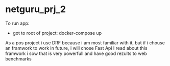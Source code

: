 # netguru_prj_2
To run app:
- got to root of project:
  docker-compose up

As a pos project i use DRF because i am most familiar with it, but if i chouse an framwork to work in future, i will chose 
Fast Api
I read about this framwork i sow that is very powerfull and have good rezults to web benchmarks 
